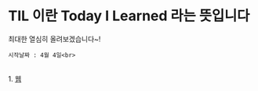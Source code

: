 # TIL 이란 Today I Learned 라는 뜻입니다
최대한 열심히 올려보겠습니다~!<br>

```
시작날짜 : 4월 4일<br>
```

<br>
1. <a href ='https://github.com/wjdtkdgur00/TIL/tree/main/%EC%A0%95%EC%83%81%ED%98%81'>웹</a>
